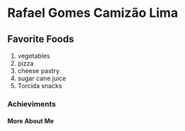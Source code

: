 <!DOCTYPE html>
<html>
<head>

</head>
<body>

<h1>Rafael Gomes Camizão Lima</h1>
<b><h2>Favorite Foods</h2></b>
<ol>
<li>vegetables</li>
<li>pizza</li>
<li>cheese pastry</li>
<li>sugar cane juice</li>
<li>Torcida snacks</li>
</ol>
<b></b>
  <h3>Achieviments</h3> 

<h4>More About Me</h4> 
  
</body>
</html>
